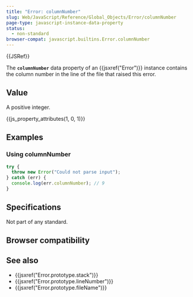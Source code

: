 ```yaml
---
title: "Error: columnNumber"
slug: Web/JavaScript/Reference/Global_Objects/Error/columnNumber
page-type: javascript-instance-data-property
status:
  - non-standard
browser-compat: javascript.builtins.Error.columnNumber
---
```


{{JSRef}} 

The **`columnNumber`** data property of an {{jsxref("Error")}} instance contains the column number in the line of the file that raised this error.

## Value

A positive integer.

{{js_property_attributes(1, 0, 1)}}

## Examples

### Using columnNumber

```js
try {
  throw new Error("Could not parse input");
} catch (err) {
  console.log(err.columnNumber); // 9
}
```

## Specifications

Not part of any standard.

## Browser compatibility



## See also

- {{jsxref("Error.prototype.stack")}}
- {{jsxref("Error.prototype.lineNumber")}}
- {{jsxref("Error.prototype.fileName")}}
